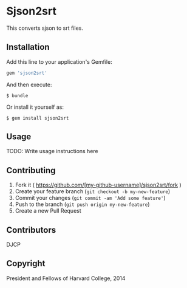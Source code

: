 # Sjson2srt

This converts sjson to srt files.

## Installation

Add this line to your application's Gemfile:

```ruby
gem 'sjson2srt'
```

And then execute:

    $ bundle

Or install it yourself as:

    $ gem install sjson2srt

## Usage

TODO: Write usage instructions here

## Contributing

1. Fork it ( https://github.com/[my-github-username]/sjson2srt/fork )
2. Create your feature branch (`git checkout -b my-new-feature`)
3. Commit your changes (`git commit -am 'Add some feature'`)
4. Push to the branch (`git push origin my-new-feature`)
5. Create a new Pull Request

## Contributors

DJCP

## Copyright

President and Fellows of Harvard College, 2014
